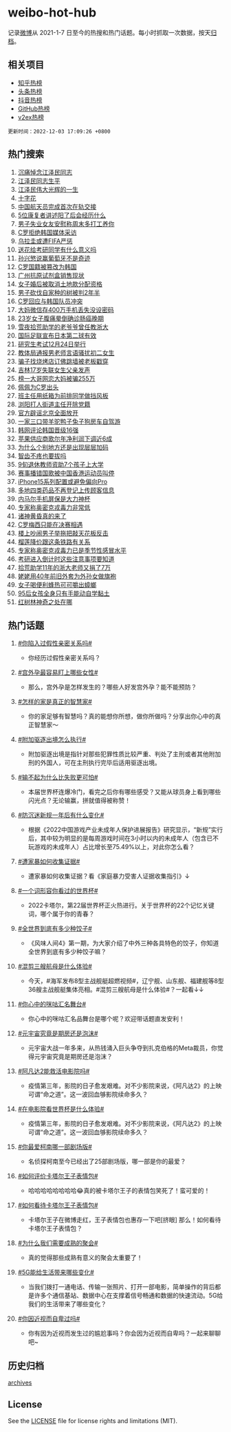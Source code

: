 # weibo-hot-hub

记录[微博](https://www.weibo.com)从 2021-1-7 日至今的热搜和热门话题。每小时抓取一次数据，按天[归档](archives)。

## 相关项目

- [知乎热榜](https://github.com/lonnyzhang423/zhihu-hot-hub)
- [头条热榜](https://github.com/lonnyzhang423/toutiao-hot-hub)
- [抖音热榜](https://github.com/lonnyzhang423/douyin-hot-hub)
- [GitHub热榜](https://github.com/lonnyzhang423/github-hot-hub)
- [v2ex热榜](https://github.com/lonnyzhang423/v2ex-hot-hub)


`更新时间：2022-12-03 17:09:26 +0800`

## 热门搜索

1. [沉痛悼念江泽民同志](https://m.weibo.cn/search?containerid=100103type%3D1%26t%3D10%26q%3D%23%E6%B2%89%E7%97%9B%E6%82%BC%E5%BF%B5%E6%B1%9F%E6%B3%BD%E6%B0%91%E5%90%8C%E5%BF%97%23&stream_entry_id=51&isnewpage=1&extparam=seat%3D1%26pos%3D0%26c_type%3D51%26filter_type%3Drealtimehot%26cate%3D10103%26dgr%3D0%26display_time%3D1670058564%26pre_seqid%3D1670058564765021213283&luicode=10000011&lfid=106003type%253D25%2526t%253D3%2526disable_hot%253D1%2526filter_type%253Drealtimehot)
1. [江泽民同志生平](https://m.weibo.cn/search?containerid=100103type%3D1%26t%3D10%26q%3D%23%E6%B1%9F%E6%B3%BD%E6%B0%91%E5%90%8C%E5%BF%97%E7%94%9F%E5%B9%B3%23&stream_entry_id=31&isnewpage=1&extparam=seat%3D1%26c_type%3D31%26dgr%3D0%26q%3D%2523%25E6%25B1%259F%25E6%25B3%25BD%25E6%25B0%2591%25E5%2590%258C%25E5%25BF%2597%25E7%2594%259F%25E5%25B9%25B3%2523%26pos%3D0%26flag%3D0%26filter_type%3Drealtimehot%26band_rank%3D1%26cate%3D5001%26realpos%3D1%26lcate%3D5001%26display_time%3D1670058564%26pre_seqid%3D1670058564765021213283&luicode=10000011&lfid=106003type%253D25%2526t%253D3%2526disable_hot%253D1%2526filter_type%253Drealtimehot)
1. [江泽民伟大光辉的一生](https://m.weibo.cn/search?containerid=100103type%3D1%26t%3D10%26q%3D%23%E6%B1%9F%E6%B3%BD%E6%B0%91%E4%BC%9F%E5%A4%A7%E5%85%89%E8%BE%89%E7%9A%84%E4%B8%80%E7%94%9F%23&stream_entry_id=31&isnewpage=1&extparam=seat%3D1%26c_type%3D31%26dgr%3D0%26q%3D%2523%25E6%25B1%259F%25E6%25B3%25BD%25E6%25B0%2591%25E4%25BC%259F%25E5%25A4%25A7%25E5%2585%2589%25E8%25BE%2589%25E7%259A%2584%25E4%25B8%2580%25E7%2594%259F%2523%26pos%3D1%26flag%3D0%26filter_type%3Drealtimehot%26band_rank%3D2%26cate%3D5001%26realpos%3D2%26lcate%3D5001%26display_time%3D1670058564%26pre_seqid%3D1670058564765021213283&luicode=10000011&lfid=106003type%253D25%2526t%253D3%2526disable_hot%253D1%2526filter_type%253Drealtimehot)
1. [十字花](https://m.weibo.cn/search?containerid=100103type%3D1%26t%3D10%26q%3D%E5%8D%81%E5%AD%97%E8%8A%B1&stream_entry_id=31&isnewpage=1&extparam=seat%3D1%26c_type%3D31%26dgr%3D0%26q%3D%25E5%258D%2581%25E5%25AD%2597%25E8%258A%25B1%26pos%3D2%26flag%3D1%26filter_type%3Drealtimehot%26band_rank%3D3%26cate%3D5001%26realpos%3D3%26lcate%3D5001%26display_time%3D1670058564%26pre_seqid%3D1670058564765021213283&luicode=10000011&lfid=106003type%253D25%2526t%253D3%2526disable_hot%253D1%2526filter_type%253Drealtimehot)
1. [中国航天员完成首次在轨交接](https://m.weibo.cn/search?containerid=100103type%3D1%26t%3D10%26q%3D%23%E4%B8%AD%E5%9B%BD%E8%88%AA%E5%A4%A9%E5%91%98%E5%AE%8C%E6%88%90%E9%A6%96%E6%AC%A1%E5%9C%A8%E8%BD%A8%E4%BA%A4%E6%8E%A5%23&stream_entry_id=31&isnewpage=1&extparam=seat%3D1%26c_type%3D31%26dgr%3D0%26q%3D%2523%25E4%25B8%25AD%25E5%259B%25BD%25E8%2588%25AA%25E5%25A4%25A9%25E5%2591%2598%25E5%25AE%258C%25E6%2588%2590%25E9%25A6%2596%25E6%25AC%25A1%25E5%259C%25A8%25E8%25BD%25A8%25E4%25BA%25A4%25E6%258E%25A5%2523%26pos%3D3%26flag%3D0%26filter_type%3Drealtimehot%26band_rank%3D4%26cate%3D5001%26realpos%3D4%26lcate%3D5001%26display_time%3D1670058564%26pre_seqid%3D1670058564765021213283&luicode=10000011&lfid=106003type%253D25%2526t%253D3%2526disable_hot%253D1%2526filter_type%253Drealtimehot)
1. [5位康复者讲述阳了后会经历什么](https://m.weibo.cn/search?containerid=100103type%3D1%26t%3D10%26q%3D%235%E4%BD%8D%E5%BA%B7%E5%A4%8D%E8%80%85%E8%AE%B2%E8%BF%B0%E9%98%B3%E4%BA%86%E5%90%8E%E4%BC%9A%E7%BB%8F%E5%8E%86%E4%BB%80%E4%B9%88%23&stream_entry_id=31&isnewpage=1&extparam=seat%3D1%26c_type%3D31%26dgr%3D0%26q%3D%25235%25E4%25BD%258D%25E5%25BA%25B7%25E5%25A4%258D%25E8%2580%2585%25E8%25AE%25B2%25E8%25BF%25B0%25E9%2598%25B3%25E4%25BA%2586%25E5%2590%258E%25E4%25BC%259A%25E7%25BB%258F%25E5%258E%2586%25E4%25BB%2580%25E4%25B9%2588%2523%26pos%3D4%26flag%3D0%26filter_type%3Drealtimehot%26band_rank%3D5%26cate%3D5001%26realpos%3D5%26lcate%3D5001%26display_time%3D1670058564%26pre_seqid%3D1670058564765021213283&luicode=10000011&lfid=106003type%253D25%2526t%253D3%2526disable_hot%253D1%2526filter_type%253Drealtimehot)
1. [男子失业女友安慰称周末多打工养你](https://m.weibo.cn/search?containerid=100103type%3D1%26t%3D10%26q%3D%23%E7%94%B7%E5%AD%90%E5%A4%B1%E4%B8%9A%E5%A5%B3%E5%8F%8B%E5%AE%89%E6%85%B0%E7%A7%B0%E5%91%A8%E6%9C%AB%E5%A4%9A%E6%89%93%E5%B7%A5%E5%85%BB%E4%BD%A0%23&stream_entry_id=31&isnewpage=1&extparam=seat%3D1%26c_type%3D31%26dgr%3D0%26q%3D%2523%25E7%2594%25B7%25E5%25AD%2590%25E5%25A4%25B1%25E4%25B8%259A%25E5%25A5%25B3%25E5%258F%258B%25E5%25AE%2589%25E6%2585%25B0%25E7%25A7%25B0%25E5%2591%25A8%25E6%259C%25AB%25E5%25A4%259A%25E6%2589%2593%25E5%25B7%25A5%25E5%2585%25BB%25E4%25BD%25A0%2523%26pos%3D5%26flag%3D0%26filter_type%3Drealtimehot%26band_rank%3D6%26cate%3D5001%26realpos%3D6%26lcate%3D5001%26display_time%3D1670058564%26pre_seqid%3D1670058564765021213283&luicode=10000011&lfid=106003type%253D25%2526t%253D3%2526disable_hot%253D1%2526filter_type%253Drealtimehot)
1. [C罗拒绝韩国媒体采访](https://m.weibo.cn/search?containerid=100103type%3D1%26t%3D10%26q%3D%23C%E7%BD%97%E6%8B%92%E7%BB%9D%E9%9F%A9%E5%9B%BD%E5%AA%92%E4%BD%93%E9%87%87%E8%AE%BF%23&stream_entry_id=31&isnewpage=1&extparam=seat%3D1%26c_type%3D31%26dgr%3D0%26q%3D%2523C%25E7%25BD%2597%25E6%258B%2592%25E7%25BB%259D%25E9%259F%25A9%25E5%259B%25BD%25E5%25AA%2592%25E4%25BD%2593%25E9%2587%2587%25E8%25AE%25BF%2523%26pos%3D6%26flag%3D2%26filter_type%3Drealtimehot%26band_rank%3D7%26cate%3D5001%26realpos%3D7%26lcate%3D5001%26display_time%3D1670058564%26pre_seqid%3D1670058564765021213283&luicode=10000011&lfid=106003type%253D25%2526t%253D3%2526disable_hot%253D1%2526filter_type%253Drealtimehot)
1. [乌拉圭或遭FIFA严惩](https://m.weibo.cn/search?containerid=100103type%3D1%26t%3D10%26q%3D%23%E4%B9%8C%E6%8B%89%E5%9C%AD%E6%88%96%E9%81%ADFIFA%E4%B8%A5%E6%83%A9%23&stream_entry_id=31&isnewpage=1&extparam=seat%3D1%26c_type%3D31%26dgr%3D0%26q%3D%2523%25E4%25B9%258C%25E6%258B%2589%25E5%259C%25AD%25E6%2588%2596%25E9%2581%25ADFIFA%25E4%25B8%25A5%25E6%2583%25A9%2523%26pos%3D7%26flag%3D0%26filter_type%3Drealtimehot%26band_rank%3D8%26cate%3D5001%26realpos%3D8%26lcate%3D5001%26display_time%3D1670058564%26pre_seqid%3D1670058564765021213283&luicode=10000011&lfid=106003type%253D25%2526t%253D3%2526disable_hot%253D1%2526filter_type%253Drealtimehot)
1. [送花给考研同学有什么意义吗](https://m.weibo.cn/search?containerid=100103type%3D1%26t%3D10%26q%3D%23%E9%80%81%E8%8A%B1%E7%BB%99%E8%80%83%E7%A0%94%E5%90%8C%E5%AD%A6%E6%9C%89%E4%BB%80%E4%B9%88%E6%84%8F%E4%B9%89%E5%90%97%23&stream_entry_id=31&isnewpage=1&extparam=seat%3D1%26c_type%3D31%26dgr%3D0%26q%3D%2523%25E9%2580%2581%25E8%258A%25B1%25E7%25BB%2599%25E8%2580%2583%25E7%25A0%2594%25E5%2590%258C%25E5%25AD%25A6%25E6%259C%2589%25E4%25BB%2580%25E4%25B9%2588%25E6%2584%258F%25E4%25B9%2589%25E5%2590%2597%2523%26pos%3D8%26flag%3D1%26filter_type%3Drealtimehot%26band_rank%3D9%26cate%3D5001%26realpos%3D9%26lcate%3D5001%26display_time%3D1670058564%26pre_seqid%3D1670058564765021213283&luicode=10000011&lfid=106003type%253D25%2526t%253D3%2526disable_hot%253D1%2526filter_type%253Drealtimehot)
1. [孙兴慜说赢葡萄牙不是奇迹](https://m.weibo.cn/search?containerid=100103type%3D1%26t%3D10%26q%3D%23%E5%AD%99%E5%85%B4%E6%85%9C%E8%AF%B4%E8%B5%A2%E8%91%A1%E8%90%84%E7%89%99%E4%B8%8D%E6%98%AF%E5%A5%87%E8%BF%B9%23&stream_entry_id=31&isnewpage=1&extparam=seat%3D1%26c_type%3D31%26dgr%3D0%26q%3D%2523%25E5%25AD%2599%25E5%2585%25B4%25E6%2585%259C%25E8%25AF%25B4%25E8%25B5%25A2%25E8%2591%25A1%25E8%2590%2584%25E7%2589%2599%25E4%25B8%258D%25E6%2598%25AF%25E5%25A5%2587%25E8%25BF%25B9%2523%26pos%3D9%26flag%3D0%26filter_type%3Drealtimehot%26band_rank%3D10%26cate%3D5001%26realpos%3D10%26lcate%3D5001%26display_time%3D1670058564%26pre_seqid%3D1670058564765021213283&luicode=10000011&lfid=106003type%253D25%2526t%253D3%2526disable_hot%253D1%2526filter_type%253Drealtimehot)
1. [C罗国籍被篡改为韩国](https://m.weibo.cn/search?containerid=100103type%3D1%26t%3D10%26q%3D%23C%E7%BD%97%E5%9B%BD%E7%B1%8D%E8%A2%AB%E7%AF%A1%E6%94%B9%E4%B8%BA%E9%9F%A9%E5%9B%BD%23&stream_entry_id=31&isnewpage=1&extparam=seat%3D1%26c_type%3D31%26dgr%3D0%26q%3D%2523C%25E7%25BD%2597%25E5%259B%25BD%25E7%25B1%258D%25E8%25A2%25AB%25E7%25AF%25A1%25E6%2594%25B9%25E4%25B8%25BA%25E9%259F%25A9%25E5%259B%25BD%2523%26pos%3D10%26flag%3D2%26filter_type%3Drealtimehot%26band_rank%3D11%26cate%3D5001%26realpos%3D11%26lcate%3D5001%26display_time%3D1670058564%26pre_seqid%3D1670058564765021213283&luicode=10000011&lfid=106003type%253D25%2526t%253D3%2526disable_hot%253D1%2526filter_type%253Drealtimehot)
1. [广州抗原试剂盒销售现状](https://m.weibo.cn/search?containerid=100103type%3D1%26t%3D10%26q%3D%23%E5%B9%BF%E5%B7%9E%E6%8A%97%E5%8E%9F%E8%AF%95%E5%89%82%E7%9B%92%E9%94%80%E5%94%AE%E7%8E%B0%E7%8A%B6%23&stream_entry_id=31&isnewpage=1&extparam=seat%3D1%26c_type%3D31%26dgr%3D0%26q%3D%2523%25E5%25B9%25BF%25E5%25B7%259E%25E6%258A%2597%25E5%258E%259F%25E8%25AF%2595%25E5%2589%2582%25E7%259B%2592%25E9%2594%2580%25E5%2594%25AE%25E7%258E%25B0%25E7%258A%25B6%2523%26pos%3D11%26flag%3D0%26filter_type%3Drealtimehot%26band_rank%3D12%26cate%3D5001%26realpos%3D12%26lcate%3D5001%26display_time%3D1670058564%26pre_seqid%3D1670058564765021213283&luicode=10000011&lfid=106003type%253D25%2526t%253D3%2526disable_hot%253D1%2526filter_type%253Drealtimehot)
1. [女子婚后被取消土地款分配资格](https://m.weibo.cn/search?containerid=100103type%3D1%26t%3D10%26q%3D%23%E5%A5%B3%E5%AD%90%E5%A9%9A%E5%90%8E%E8%A2%AB%E5%8F%96%E6%B6%88%E5%9C%9F%E5%9C%B0%E6%AC%BE%E5%88%86%E9%85%8D%E8%B5%84%E6%A0%BC%23&stream_entry_id=31&isnewpage=1&extparam=seat%3D1%26c_type%3D31%26dgr%3D0%26q%3D%2523%25E5%25A5%25B3%25E5%25AD%2590%25E5%25A9%259A%25E5%2590%258E%25E8%25A2%25AB%25E5%258F%2596%25E6%25B6%2588%25E5%259C%259F%25E5%259C%25B0%25E6%25AC%25BE%25E5%2588%2586%25E9%2585%258D%25E8%25B5%2584%25E6%25A0%25BC%2523%26pos%3D12%26flag%3D0%26filter_type%3Drealtimehot%26band_rank%3D13%26cate%3D5001%26realpos%3D13%26lcate%3D5001%26display_time%3D1670058564%26pre_seqid%3D1670058564765021213283&luicode=10000011&lfid=106003type%253D25%2526t%253D3%2526disable_hot%253D1%2526filter_type%253Drealtimehot)
1. [男子砍伐自家种的树被判2年半](https://m.weibo.cn/search?containerid=100103type%3D1%26t%3D10%26q%3D%23%E7%94%B7%E5%AD%90%E7%A0%8D%E4%BC%90%E8%87%AA%E5%AE%B6%E7%A7%8D%E7%9A%84%E6%A0%91%E8%A2%AB%E5%88%A42%E5%B9%B4%E5%8D%8A%23&stream_entry_id=31&isnewpage=1&extparam=seat%3D1%26c_type%3D31%26dgr%3D0%26q%3D%2523%25E7%2594%25B7%25E5%25AD%2590%25E7%25A0%258D%25E4%25BC%2590%25E8%2587%25AA%25E5%25AE%25B6%25E7%25A7%258D%25E7%259A%2584%25E6%25A0%2591%25E8%25A2%25AB%25E5%2588%25A42%25E5%25B9%25B4%25E5%258D%258A%2523%26pos%3D13%26flag%3D1%26filter_type%3Drealtimehot%26band_rank%3D14%26cate%3D5001%26realpos%3D14%26lcate%3D5001%26display_time%3D1670058564%26pre_seqid%3D1670058564765021213283&luicode=10000011&lfid=106003type%253D25%2526t%253D3%2526disable_hot%253D1%2526filter_type%253Drealtimehot)
1. [C罗回应与韩国队员冲突](https://m.weibo.cn/search?containerid=100103type%3D1%26t%3D10%26q%3D%23C%E7%BD%97%E5%9B%9E%E5%BA%94%E4%B8%8E%E9%9F%A9%E5%9B%BD%E9%98%9F%E5%91%98%E5%86%B2%E7%AA%81%23&stream_entry_id=31&isnewpage=1&extparam=seat%3D1%26c_type%3D31%26dgr%3D0%26q%3D%2523C%25E7%25BD%2597%25E5%259B%259E%25E5%25BA%2594%25E4%25B8%258E%25E9%259F%25A9%25E5%259B%25BD%25E9%2598%259F%25E5%2591%2598%25E5%2586%25B2%25E7%25AA%2581%2523%26pos%3D14%26flag%3D0%26filter_type%3Drealtimehot%26band_rank%3D15%26cate%3D5001%26realpos%3D15%26lcate%3D5001%26display_time%3D1670058564%26pre_seqid%3D1670058564765021213283&luicode=10000011&lfid=106003type%253D25%2526t%253D3%2526disable_hot%253D1%2526filter_type%253Drealtimehot)
1. [大妈微信存400万手机丢失没设密码](https://m.weibo.cn/search?containerid=100103type%3D1%26t%3D10%26q%3D%23%E5%A4%A7%E5%A6%88%E5%BE%AE%E4%BF%A1%E5%AD%98400%E4%B8%87%E6%89%8B%E6%9C%BA%E4%B8%A2%E5%A4%B1%E6%B2%A1%E8%AE%BE%E5%AF%86%E7%A0%81%23&stream_entry_id=31&isnewpage=1&extparam=seat%3D1%26c_type%3D31%26dgr%3D0%26q%3D%2523%25E5%25A4%25A7%25E5%25A6%2588%25E5%25BE%25AE%25E4%25BF%25A1%25E5%25AD%2598400%25E4%25B8%2587%25E6%2589%258B%25E6%259C%25BA%25E4%25B8%25A2%25E5%25A4%25B1%25E6%25B2%25A1%25E8%25AE%25BE%25E5%25AF%2586%25E7%25A0%2581%2523%26pos%3D15%26flag%3D2%26filter_type%3Drealtimehot%26band_rank%3D16%26cate%3D5001%26realpos%3D16%26lcate%3D5001%26display_time%3D1670058564%26pre_seqid%3D1670058564765021213283&luicode=10000011&lfid=106003type%253D25%2526t%253D3%2526disable_hot%253D1%2526filter_type%253Drealtimehot)
1. [23岁女子腹痛晕倒确诊肠癌晚期](https://m.weibo.cn/search?containerid=100103type%3D1%26t%3D10%26q%3D%2323%E5%B2%81%E5%A5%B3%E5%AD%90%E8%85%B9%E7%97%9B%E6%99%95%E5%80%92%E7%A1%AE%E8%AF%8A%E8%82%A0%E7%99%8C%E6%99%9A%E6%9C%9F%23&stream_entry_id=31&isnewpage=1&extparam=seat%3D1%26c_type%3D31%26dgr%3D0%26q%3D%252323%25E5%25B2%2581%25E5%25A5%25B3%25E5%25AD%2590%25E8%2585%25B9%25E7%2597%259B%25E6%2599%2595%25E5%2580%2592%25E7%25A1%25AE%25E8%25AF%258A%25E8%2582%25A0%25E7%2599%258C%25E6%2599%259A%25E6%259C%259F%2523%26pos%3D16%26flag%3D2%26filter_type%3Drealtimehot%26band_rank%3D17%26cate%3D5001%26realpos%3D17%26lcate%3D5001%26display_time%3D1670058564%26pre_seqid%3D1670058564765021213283&luicode=10000011&lfid=106003type%253D25%2526t%253D3%2526disable_hot%253D1%2526filter_type%253Drealtimehot)
1. [雪夜拾荒助学的老爷爷曾任教浙大](https://m.weibo.cn/search?containerid=100103type%3D1%26t%3D10%26q%3D%23%E9%9B%AA%E5%A4%9C%E6%8B%BE%E8%8D%92%E5%8A%A9%E5%AD%A6%E7%9A%84%E8%80%81%E7%88%B7%E7%88%B7%E6%9B%BE%E4%BB%BB%E6%95%99%E6%B5%99%E5%A4%A7%23&stream_entry_id=31&isnewpage=1&extparam=seat%3D1%26c_type%3D31%26dgr%3D0%26q%3D%2523%25E9%259B%25AA%25E5%25A4%259C%25E6%258B%25BE%25E8%258D%2592%25E5%258A%25A9%25E5%25AD%25A6%25E7%259A%2584%25E8%2580%2581%25E7%2588%25B7%25E7%2588%25B7%25E6%259B%25BE%25E4%25BB%25BB%25E6%2595%2599%25E6%25B5%2599%25E5%25A4%25A7%2523%26pos%3D17%26flag%3D1%26filter_type%3Drealtimehot%26band_rank%3D18%26cate%3D5001%26realpos%3D18%26lcate%3D5001%26display_time%3D1670058564%26pre_seqid%3D1670058564765021213283&luicode=10000011&lfid=106003type%253D25%2526t%253D3%2526disable_hot%253D1%2526filter_type%253Drealtimehot)
1. [国际足联宣布日本第二球有效](https://m.weibo.cn/search?containerid=100103type%3D1%26t%3D10%26q%3D%23%E5%9B%BD%E9%99%85%E8%B6%B3%E8%81%94%E5%AE%A3%E5%B8%83%E6%97%A5%E6%9C%AC%E7%AC%AC%E4%BA%8C%E7%90%83%E6%9C%89%E6%95%88%23&stream_entry_id=31&isnewpage=1&extparam=seat%3D1%26c_type%3D31%26dgr%3D0%26q%3D%2523%25E5%259B%25BD%25E9%2599%2585%25E8%25B6%25B3%25E8%2581%2594%25E5%25AE%25A3%25E5%25B8%2583%25E6%2597%25A5%25E6%259C%25AC%25E7%25AC%25AC%25E4%25BA%258C%25E7%2590%2583%25E6%259C%2589%25E6%2595%2588%2523%26pos%3D18%26flag%3D0%26filter_type%3Drealtimehot%26band_rank%3D19%26cate%3D5001%26realpos%3D19%26lcate%3D5001%26display_time%3D1670058564%26pre_seqid%3D1670058564765021213283&luicode=10000011&lfid=106003type%253D25%2526t%253D3%2526disable_hot%253D1%2526filter_type%253Drealtimehot)
1. [研究生考试12月24日举行](https://m.weibo.cn/search?containerid=100103type%3D1%26t%3D10%26q%3D%23%E7%A0%94%E7%A9%B6%E7%94%9F%E8%80%83%E8%AF%9512%E6%9C%8824%E6%97%A5%E4%B8%BE%E8%A1%8C%23&stream_entry_id=31&isnewpage=1&extparam=seat%3D1%26c_type%3D31%26dgr%3D0%26q%3D%2523%25E7%25A0%2594%25E7%25A9%25B6%25E7%2594%259F%25E8%2580%2583%25E8%25AF%259512%25E6%259C%258824%25E6%2597%25A5%25E4%25B8%25BE%25E8%25A1%258C%2523%26pos%3D19%26flag%3D1%26filter_type%3Drealtimehot%26band_rank%3D20%26cate%3D5001%26realpos%3D20%26lcate%3D5001%26display_time%3D1670058564%26pre_seqid%3D1670058564765021213283&luicode=10000011&lfid=106003type%253D25%2526t%253D3%2526disable_hot%253D1%2526filter_type%253Drealtimehot)
1. [教体局通报男老师言语骚扰初二女生](https://m.weibo.cn/search?containerid=100103type%3D1%26t%3D10%26q%3D%23%E6%95%99%E4%BD%93%E5%B1%80%E9%80%9A%E6%8A%A5%E7%94%B7%E8%80%81%E5%B8%88%E8%A8%80%E8%AF%AD%E9%AA%9A%E6%89%B0%E5%88%9D%E4%BA%8C%E5%A5%B3%E7%94%9F%23&stream_entry_id=31&isnewpage=1&extparam=seat%3D1%26c_type%3D31%26dgr%3D0%26q%3D%2523%25E6%2595%2599%25E4%25BD%2593%25E5%25B1%2580%25E9%2580%259A%25E6%258A%25A5%25E7%2594%25B7%25E8%2580%2581%25E5%25B8%2588%25E8%25A8%2580%25E8%25AF%25AD%25E9%25AA%259A%25E6%2589%25B0%25E5%2588%259D%25E4%25BA%258C%25E5%25A5%25B3%25E7%2594%259F%2523%26pos%3D20%26flag%3D0%26filter_type%3Drealtimehot%26band_rank%3D21%26cate%3D5001%26realpos%3D21%26lcate%3D5001%26display_time%3D1670058564%26pre_seqid%3D1670058564765021213283&luicode=10000011&lfid=106003type%253D25%2526t%253D3%2526disable_hot%253D1%2526filter_type%253Drealtimehot)
1. [骗子找烧烤店订佛跳墙被老板戳穿](https://m.weibo.cn/search?containerid=100103type%3D1%26t%3D10%26q%3D%23%E9%AA%97%E5%AD%90%E6%89%BE%E7%83%A7%E7%83%A4%E5%BA%97%E8%AE%A2%E4%BD%9B%E8%B7%B3%E5%A2%99%E8%A2%AB%E8%80%81%E6%9D%BF%E6%88%B3%E7%A9%BF%23&stream_entry_id=31&isnewpage=1&extparam=seat%3D1%26c_type%3D31%26dgr%3D0%26q%3D%2523%25E9%25AA%2597%25E5%25AD%2590%25E6%2589%25BE%25E7%2583%25A7%25E7%2583%25A4%25E5%25BA%2597%25E8%25AE%25A2%25E4%25BD%259B%25E8%25B7%25B3%25E5%25A2%2599%25E8%25A2%25AB%25E8%2580%2581%25E6%259D%25BF%25E6%2588%25B3%25E7%25A9%25BF%2523%26pos%3D21%26flag%3D0%26filter_type%3Drealtimehot%26band_rank%3D22%26cate%3D5001%26realpos%3D22%26lcate%3D5001%26display_time%3D1670058564%26pre_seqid%3D1670058564765021213283&luicode=10000011&lfid=106003type%253D25%2526t%253D3%2526disable_hot%253D1%2526filter_type%253Drealtimehot)
1. [吉林17岁失联女生父亲发声](https://m.weibo.cn/search?containerid=100103type%3D1%26t%3D10%26q%3D%23%E5%90%89%E6%9E%9717%E5%B2%81%E5%A4%B1%E8%81%94%E5%A5%B3%E7%94%9F%E7%88%B6%E4%BA%B2%E5%8F%91%E5%A3%B0%23&stream_entry_id=31&isnewpage=1&extparam=seat%3D1%26c_type%3D31%26dgr%3D0%26q%3D%2523%25E5%2590%2589%25E6%259E%259717%25E5%25B2%2581%25E5%25A4%25B1%25E8%2581%2594%25E5%25A5%25B3%25E7%2594%259F%25E7%2588%25B6%25E4%25BA%25B2%25E5%258F%2591%25E5%25A3%25B0%2523%26pos%3D22%26flag%3D0%26filter_type%3Drealtimehot%26band_rank%3D23%26cate%3D5001%26realpos%3D23%26lcate%3D5001%26display_time%3D1670058564%26pre_seqid%3D1670058564765021213283&luicode=10000011&lfid=106003type%253D25%2526t%253D3%2526disable_hot%253D1%2526filter_type%253Drealtimehot)
1. [榜一大哥网恋大妈被骗255万](https://m.weibo.cn/search?containerid=100103type%3D1%26t%3D10%26q%3D%23%E6%A6%9C%E4%B8%80%E5%A4%A7%E5%93%A5%E7%BD%91%E6%81%8B%E5%A4%A7%E5%A6%88%E8%A2%AB%E9%AA%97255%E4%B8%87%23&stream_entry_id=31&isnewpage=1&extparam=seat%3D1%26c_type%3D31%26dgr%3D0%26q%3D%2523%25E6%25A6%259C%25E4%25B8%2580%25E5%25A4%25A7%25E5%2593%25A5%25E7%25BD%2591%25E6%2581%258B%25E5%25A4%25A7%25E5%25A6%2588%25E8%25A2%25AB%25E9%25AA%2597255%25E4%25B8%2587%2523%26pos%3D23%26flag%3D0%26filter_type%3Drealtimehot%26band_rank%3D24%26cate%3D5001%26realpos%3D24%26lcate%3D5001%26display_time%3D1670058564%26pre_seqid%3D1670058564765021213283&luicode=10000011&lfid=106003type%253D25%2526t%253D3%2526disable_hot%253D1%2526filter_type%253Drealtimehot)
1. [佩佩为C罗出头](https://m.weibo.cn/search?containerid=100103type%3D1%26t%3D10%26q%3D%23%E4%BD%A9%E4%BD%A9%E4%B8%BAC%E7%BD%97%E5%87%BA%E5%A4%B4%23&stream_entry_id=31&isnewpage=1&extparam=seat%3D1%26c_type%3D31%26dgr%3D0%26q%3D%2523%25E4%25BD%25A9%25E4%25BD%25A9%25E4%25B8%25BAC%25E7%25BD%2597%25E5%2587%25BA%25E5%25A4%25B4%2523%26pos%3D24%26flag%3D0%26filter_type%3Drealtimehot%26band_rank%3D25%26cate%3D5001%26realpos%3D25%26lcate%3D5001%26display_time%3D1670058564%26pre_seqid%3D1670058564765021213283&luicode=10000011&lfid=106003type%253D25%2526t%253D3%2526disable_hot%253D1%2526filter_type%253Drealtimehot)
1. [班主任用纸箱为前排同学做挡风板](https://m.weibo.cn/search?containerid=100103type%3D1%26t%3D10%26q%3D%23%E7%8F%AD%E4%B8%BB%E4%BB%BB%E7%94%A8%E7%BA%B8%E7%AE%B1%E4%B8%BA%E5%89%8D%E6%8E%92%E5%90%8C%E5%AD%A6%E5%81%9A%E6%8C%A1%E9%A3%8E%E6%9D%BF%23&stream_entry_id=31&isnewpage=1&extparam=seat%3D1%26c_type%3D31%26dgr%3D0%26q%3D%2523%25E7%258F%25AD%25E4%25B8%25BB%25E4%25BB%25BB%25E7%2594%25A8%25E7%25BA%25B8%25E7%25AE%25B1%25E4%25B8%25BA%25E5%2589%258D%25E6%258E%2592%25E5%2590%258C%25E5%25AD%25A6%25E5%2581%259A%25E6%258C%25A1%25E9%25A3%258E%25E6%259D%25BF%2523%26pos%3D25%26flag%3D1%26filter_type%3Drealtimehot%26band_rank%3D26%26cate%3D5001%26realpos%3D26%26lcate%3D5001%26display_time%3D1670058564%26pre_seqid%3D1670058564765021213283&luicode=10000011&lfid=106003type%253D25%2526t%253D3%2526disable_hot%253D1%2526filter_type%253Drealtimehot)
1. [浏阳打人街道主任开除党籍](https://m.weibo.cn/search?containerid=100103type%3D1%26t%3D10%26q%3D%23%E6%B5%8F%E9%98%B3%E6%89%93%E4%BA%BA%E8%A1%97%E9%81%93%E4%B8%BB%E4%BB%BB%E5%BC%80%E9%99%A4%E5%85%9A%E7%B1%8D%23&stream_entry_id=31&isnewpage=1&extparam=seat%3D1%26c_type%3D31%26dgr%3D0%26q%3D%2523%25E6%25B5%258F%25E9%2598%25B3%25E6%2589%2593%25E4%25BA%25BA%25E8%25A1%2597%25E9%2581%2593%25E4%25B8%25BB%25E4%25BB%25BB%25E5%25BC%2580%25E9%2599%25A4%25E5%2585%259A%25E7%25B1%258D%2523%26pos%3D26%26flag%3D0%26filter_type%3Drealtimehot%26band_rank%3D27%26cate%3D5001%26realpos%3D27%26lcate%3D5001%26display_time%3D1670058564%26pre_seqid%3D1670058564765021213283&luicode=10000011&lfid=106003type%253D25%2526t%253D3%2526disable_hot%253D1%2526filter_type%253Drealtimehot)
1. [官方辟谣北京全面放开](https://m.weibo.cn/search?containerid=100103type%3D1%26t%3D10%26q%3D%23%E5%AE%98%E6%96%B9%E8%BE%9F%E8%B0%A3%E5%8C%97%E4%BA%AC%E5%85%A8%E9%9D%A2%E6%94%BE%E5%BC%80%23&stream_entry_id=31&isnewpage=1&extparam=seat%3D1%26c_type%3D31%26dgr%3D0%26q%3D%2523%25E5%25AE%2598%25E6%2596%25B9%25E8%25BE%259F%25E8%25B0%25A3%25E5%258C%2597%25E4%25BA%25AC%25E5%2585%25A8%25E9%259D%25A2%25E6%2594%25BE%25E5%25BC%2580%2523%26pos%3D27%26flag%3D0%26filter_type%3Drealtimehot%26band_rank%3D28%26cate%3D5001%26realpos%3D28%26lcate%3D5001%26display_time%3D1670058564%26pre_seqid%3D1670058564765021213283&luicode=10000011&lfid=106003type%253D25%2526t%253D3%2526disable_hot%253D1%2526filter_type%253Drealtimehot)
1. [一家三口带羊驼鸭子兔子狗房车自驾游](https://m.weibo.cn/search?containerid=100103type%3D1%26t%3D10%26q%3D%23%E4%B8%80%E5%AE%B6%E4%B8%89%E5%8F%A3%E5%B8%A6%E7%BE%8A%E9%A9%BC%E9%B8%AD%E5%AD%90%E5%85%94%E5%AD%90%E7%8B%97%E6%88%BF%E8%BD%A6%E8%87%AA%E9%A9%BE%E6%B8%B8%23&stream_entry_id=31&isnewpage=1&extparam=seat%3D1%26c_type%3D31%26dgr%3D0%26q%3D%2523%25E4%25B8%2580%25E5%25AE%25B6%25E4%25B8%2589%25E5%258F%25A3%25E5%25B8%25A6%25E7%25BE%258A%25E9%25A9%25BC%25E9%25B8%25AD%25E5%25AD%2590%25E5%2585%2594%25E5%25AD%2590%25E7%258B%2597%25E6%2588%25BF%25E8%25BD%25A6%25E8%2587%25AA%25E9%25A9%25BE%25E6%25B8%25B8%2523%26pos%3D28%26flag%3D1%26filter_type%3Drealtimehot%26band_rank%3D29%26cate%3D5001%26realpos%3D29%26lcate%3D5001%26display_time%3D1670058564%26pre_seqid%3D1670058564765021213283&luicode=10000011&lfid=106003type%253D25%2526t%253D3%2526disable_hot%253D1%2526filter_type%253Drealtimehot)
1. [韩网评论韩国晋级16强](https://m.weibo.cn/search?containerid=100103type%3D1%26t%3D10%26q%3D%23%E9%9F%A9%E7%BD%91%E8%AF%84%E8%AE%BA%E9%9F%A9%E5%9B%BD%E6%99%8B%E7%BA%A716%E5%BC%BA%23&stream_entry_id=31&isnewpage=1&extparam=seat%3D1%26c_type%3D31%26dgr%3D0%26q%3D%2523%25E9%259F%25A9%25E7%25BD%2591%25E8%25AF%2584%25E8%25AE%25BA%25E9%259F%25A9%25E5%259B%25BD%25E6%2599%258B%25E7%25BA%25A716%25E5%25BC%25BA%2523%26pos%3D29%26flag%3D0%26filter_type%3Drealtimehot%26band_rank%3D30%26cate%3D5001%26realpos%3D30%26lcate%3D5001%26display_time%3D1670058564%26pre_seqid%3D1670058564765021213283&luicode=10000011&lfid=106003type%253D25%2526t%253D3%2526disable_hot%253D1%2526filter_type%253Drealtimehot)
1. [苹果供应商歌尔年净利润下调近6成](https://m.weibo.cn/search?containerid=100103type%3D1%26t%3D10%26q%3D%23%E8%8B%B9%E6%9E%9C%E4%BE%9B%E5%BA%94%E5%95%86%E6%AD%8C%E5%B0%94%E5%B9%B4%E5%87%80%E5%88%A9%E6%B6%A6%E4%B8%8B%E8%B0%83%E8%BF%916%E6%88%90%23&stream_entry_id=31&isnewpage=1&extparam=seat%3D1%26c_type%3D31%26dgr%3D0%26q%3D%2523%25E8%258B%25B9%25E6%259E%259C%25E4%25BE%259B%25E5%25BA%2594%25E5%2595%2586%25E6%25AD%258C%25E5%25B0%2594%25E5%25B9%25B4%25E5%2587%2580%25E5%2588%25A9%25E6%25B6%25A6%25E4%25B8%258B%25E8%25B0%2583%25E8%25BF%25916%25E6%2588%2590%2523%26pos%3D30%26flag%3D1%26filter_type%3Drealtimehot%26band_rank%3D31%26cate%3D5001%26realpos%3D31%26lcate%3D5001%26display_time%3D1670058564%26pre_seqid%3D1670058564765021213283&luicode=10000011&lfid=106003type%253D25%2526t%253D3%2526disable_hot%253D1%2526filter_type%253Drealtimehot)
1. [为什么个别地方还是出现层层加码](https://m.weibo.cn/search?containerid=100103type%3D1%26t%3D10%26q%3D%23%E4%B8%BA%E4%BB%80%E4%B9%88%E4%B8%AA%E5%88%AB%E5%9C%B0%E6%96%B9%E8%BF%98%E6%98%AF%E5%87%BA%E7%8E%B0%E5%B1%82%E5%B1%82%E5%8A%A0%E7%A0%81%23&stream_entry_id=31&isnewpage=1&extparam=seat%3D1%26c_type%3D31%26dgr%3D0%26q%3D%2523%25E4%25B8%25BA%25E4%25BB%2580%25E4%25B9%2588%25E4%25B8%25AA%25E5%2588%25AB%25E5%259C%25B0%25E6%2596%25B9%25E8%25BF%2598%25E6%2598%25AF%25E5%2587%25BA%25E7%258E%25B0%25E5%25B1%2582%25E5%25B1%2582%25E5%258A%25A0%25E7%25A0%2581%2523%26pos%3D31%26flag%3D0%26filter_type%3Drealtimehot%26band_rank%3D32%26cate%3D5001%26realpos%3D32%26lcate%3D5001%26display_time%3D1670058564%26pre_seqid%3D1670058564765021213283&luicode=10000011&lfid=106003type%253D25%2526t%253D3%2526disable_hot%253D1%2526filter_type%253Drealtimehot)
1. [智齿不疼也要拔吗](https://m.weibo.cn/search?containerid=100103type%3D1%26t%3D10%26q%3D%23%E6%99%BA%E9%BD%BF%E4%B8%8D%E7%96%BC%E4%B9%9F%E8%A6%81%E6%8B%94%E5%90%97%23&stream_entry_id=31&isnewpage=1&extparam=seat%3D1%26c_type%3D31%26dgr%3D0%26q%3D%2523%25E6%2599%25BA%25E9%25BD%25BF%25E4%25B8%258D%25E7%2596%25BC%25E4%25B9%259F%25E8%25A6%2581%25E6%258B%2594%25E5%2590%2597%2523%26pos%3D32%26flag%3D0%26filter_type%3Drealtimehot%26band_rank%3D33%26cate%3D5001%26realpos%3D33%26lcate%3D5001%26display_time%3D1670058564%26pre_seqid%3D1670058564765021213283&luicode=10000011&lfid=106003type%253D25%2526t%253D3%2526disable_hot%253D1%2526filter_type%253Drealtimehot)
1. [9旬退休教师资助7个孩子上大学](https://m.weibo.cn/search?containerid=100103type%3D1%26t%3D10%26q%3D%239%E6%97%AC%E9%80%80%E4%BC%91%E6%95%99%E5%B8%88%E8%B5%84%E5%8A%A97%E4%B8%AA%E5%AD%A9%E5%AD%90%E4%B8%8A%E5%A4%A7%E5%AD%A6%23&stream_entry_id=31&isnewpage=1&extparam=seat%3D1%26c_type%3D31%26dgr%3D0%26q%3D%25239%25E6%2597%25AC%25E9%2580%2580%25E4%25BC%2591%25E6%2595%2599%25E5%25B8%2588%25E8%25B5%2584%25E5%258A%25A97%25E4%25B8%25AA%25E5%25AD%25A9%25E5%25AD%2590%25E4%25B8%258A%25E5%25A4%25A7%25E5%25AD%25A6%2523%26pos%3D33%26flag%3D1%26filter_type%3Drealtimehot%26band_rank%3D34%26cate%3D5001%26realpos%3D34%26lcate%3D5001%26display_time%3D1670058564%26pre_seqid%3D1670058564765021213283&luicode=10000011&lfid=106003type%253D25%2526t%253D3%2526disable_hot%253D1%2526filter_type%253Drealtimehot)
1. [赛事播错国歌被中国香港运动员叫停](https://m.weibo.cn/search?containerid=100103type%3D1%26t%3D10%26q%3D%23%E8%B5%9B%E4%BA%8B%E6%92%AD%E9%94%99%E5%9B%BD%E6%AD%8C%E8%A2%AB%E4%B8%AD%E5%9B%BD%E9%A6%99%E6%B8%AF%E8%BF%90%E5%8A%A8%E5%91%98%E5%8F%AB%E5%81%9C%23&stream_entry_id=31&isnewpage=1&extparam=seat%3D1%26c_type%3D31%26dgr%3D0%26q%3D%2523%25E8%25B5%259B%25E4%25BA%258B%25E6%2592%25AD%25E9%2594%2599%25E5%259B%25BD%25E6%25AD%258C%25E8%25A2%25AB%25E4%25B8%25AD%25E5%259B%25BD%25E9%25A6%2599%25E6%25B8%25AF%25E8%25BF%2590%25E5%258A%25A8%25E5%2591%2598%25E5%258F%25AB%25E5%2581%259C%2523%26pos%3D34%26flag%3D0%26filter_type%3Drealtimehot%26band_rank%3D35%26cate%3D5001%26realpos%3D35%26lcate%3D5001%26display_time%3D1670058564%26pre_seqid%3D1670058564765021213283&luicode=10000011&lfid=106003type%253D25%2526t%253D3%2526disable_hot%253D1%2526filter_type%253Drealtimehot)
1. [iPhone15系列配置或避免偏向Pro](https://m.weibo.cn/search?containerid=100103type%3D1%26t%3D10%26q%3D%23iPhone15%E7%B3%BB%E5%88%97%E9%85%8D%E7%BD%AE%E6%88%96%E9%81%BF%E5%85%8D%E5%81%8F%E5%90%91Pro%23&stream_entry_id=31&isnewpage=1&extparam=seat%3D1%26c_type%3D31%26dgr%3D0%26q%3D%2523iPhone15%25E7%25B3%25BB%25E5%2588%2597%25E9%2585%258D%25E7%25BD%25AE%25E6%2588%2596%25E9%2581%25BF%25E5%2585%258D%25E5%2581%258F%25E5%2590%2591Pro%2523%26pos%3D35%26flag%3D0%26filter_type%3Drealtimehot%26band_rank%3D36%26cate%3D5001%26realpos%3D36%26lcate%3D5001%26display_time%3D1670058564%26pre_seqid%3D1670058564765021213283&luicode=10000011&lfid=106003type%253D25%2526t%253D3%2526disable_hot%253D1%2526filter_type%253Drealtimehot)
1. [多地四类药品不再登记上传顾客信息](https://m.weibo.cn/search?containerid=100103type%3D1%26t%3D10%26q%3D%23%E5%A4%9A%E5%9C%B0%E5%9B%9B%E7%B1%BB%E8%8D%AF%E5%93%81%E4%B8%8D%E5%86%8D%E7%99%BB%E8%AE%B0%E4%B8%8A%E4%BC%A0%E9%A1%BE%E5%AE%A2%E4%BF%A1%E6%81%AF%23&stream_entry_id=31&isnewpage=1&extparam=seat%3D1%26c_type%3D31%26dgr%3D0%26q%3D%2523%25E5%25A4%259A%25E5%259C%25B0%25E5%259B%259B%25E7%25B1%25BB%25E8%258D%25AF%25E5%2593%2581%25E4%25B8%258D%25E5%2586%258D%25E7%2599%25BB%25E8%25AE%25B0%25E4%25B8%258A%25E4%25BC%25A0%25E9%25A1%25BE%25E5%25AE%25A2%25E4%25BF%25A1%25E6%2581%25AF%2523%26pos%3D36%26flag%3D1%26filter_type%3Drealtimehot%26band_rank%3D37%26cate%3D5001%26realpos%3D37%26lcate%3D5001%26display_time%3D1670058564%26pre_seqid%3D1670058564765021213283&luicode=10000011&lfid=106003type%253D25%2526t%253D3%2526disable_hot%253D1%2526filter_type%253Drealtimehot)
1. [内马尔手机屏保是大力神杯](https://m.weibo.cn/search?containerid=100103type%3D1%26t%3D10%26q%3D%23%E5%86%85%E9%A9%AC%E5%B0%94%E6%89%8B%E6%9C%BA%E5%B1%8F%E4%BF%9D%E6%98%AF%E5%A4%A7%E5%8A%9B%E7%A5%9E%E6%9D%AF%23&stream_entry_id=31&isnewpage=1&extparam=seat%3D1%26c_type%3D31%26dgr%3D0%26q%3D%2523%25E5%2586%2585%25E9%25A9%25AC%25E5%25B0%2594%25E6%2589%258B%25E6%259C%25BA%25E5%25B1%258F%25E4%25BF%259D%25E6%2598%25AF%25E5%25A4%25A7%25E5%258A%259B%25E7%25A5%259E%25E6%259D%25AF%2523%26pos%3D37%26flag%3D0%26filter_type%3Drealtimehot%26band_rank%3D38%26cate%3D5001%26realpos%3D38%26lcate%3D5001%26display_time%3D1670058564%26pre_seqid%3D1670058564765021213283&luicode=10000011&lfid=106003type%253D25%2526t%253D3%2526disable_hot%253D1%2526filter_type%253Drealtimehot)
1. [专家称奥密克戎毒力非常低](https://m.weibo.cn/search?containerid=100103type%3D1%26t%3D10%26q%3D%23%E4%B8%93%E5%AE%B6%E7%A7%B0%E5%A5%A5%E5%AF%86%E5%85%8B%E6%88%8E%E6%AF%92%E5%8A%9B%E9%9D%9E%E5%B8%B8%E4%BD%8E%23&stream_entry_id=31&isnewpage=1&extparam=seat%3D1%26c_type%3D31%26dgr%3D0%26q%3D%2523%25E4%25B8%2593%25E5%25AE%25B6%25E7%25A7%25B0%25E5%25A5%25A5%25E5%25AF%2586%25E5%2585%258B%25E6%2588%258E%25E6%25AF%2592%25E5%258A%259B%25E9%259D%259E%25E5%25B8%25B8%25E4%25BD%258E%2523%26pos%3D38%26flag%3D0%26filter_type%3Drealtimehot%26band_rank%3D39%26cate%3D5001%26realpos%3D39%26lcate%3D5001%26display_time%3D1670058564%26pre_seqid%3D1670058564765021213283&luicode=10000011&lfid=106003type%253D25%2526t%253D3%2526disable_hot%253D1%2526filter_type%253Drealtimehot)
1. [诸神黄昏真的来了](https://m.weibo.cn/search?containerid=100103type%3D1%26t%3D10%26q%3D%23%E8%AF%B8%E7%A5%9E%E9%BB%84%E6%98%8F%E7%9C%9F%E7%9A%84%E6%9D%A5%E4%BA%86%23&stream_entry_id=31&isnewpage=1&extparam=seat%3D1%26c_type%3D31%26dgr%3D0%26q%3D%2523%25E8%25AF%25B8%25E7%25A5%259E%25E9%25BB%2584%25E6%2598%258F%25E7%259C%259F%25E7%259A%2584%25E6%259D%25A5%25E4%25BA%2586%2523%26pos%3D39%26flag%3D0%26filter_type%3Drealtimehot%26band_rank%3D40%26cate%3D5001%26realpos%3D40%26lcate%3D5001%26display_time%3D1670058564%26pre_seqid%3D1670058564765021213283&luicode=10000011&lfid=106003type%253D25%2526t%253D3%2526disable_hot%253D1%2526filter_type%253Drealtimehot)
1. [C罗梅西只能在决赛相遇](https://m.weibo.cn/search?containerid=100103type%3D1%26t%3D10%26q%3D%23C%E7%BD%97%E6%A2%85%E8%A5%BF%E5%8F%AA%E8%83%BD%E5%9C%A8%E5%86%B3%E8%B5%9B%E7%9B%B8%E9%81%87%23&stream_entry_id=31&isnewpage=1&extparam=seat%3D1%26c_type%3D31%26dgr%3D0%26q%3D%2523C%25E7%25BD%2597%25E6%25A2%2585%25E8%25A5%25BF%25E5%258F%25AA%25E8%2583%25BD%25E5%259C%25A8%25E5%2586%25B3%25E8%25B5%259B%25E7%259B%25B8%25E9%2581%2587%2523%26pos%3D40%26flag%3D0%26filter_type%3Drealtimehot%26band_rank%3D41%26cate%3D5001%26realpos%3D41%26lcate%3D5001%26display_time%3D1670058564%26pre_seqid%3D1670058564765021213283&luicode=10000011&lfid=106003type%253D25%2526t%253D3%2526disable_hot%253D1%2526filter_type%253Drealtimehot)
1. [楼上吵闹男子举拖把敲天花板反击](https://m.weibo.cn/search?containerid=100103type%3D1%26t%3D10%26q%3D%23%E6%A5%BC%E4%B8%8A%E5%90%B5%E9%97%B9%E7%94%B7%E5%AD%90%E4%B8%BE%E6%8B%96%E6%8A%8A%E6%95%B2%E5%A4%A9%E8%8A%B1%E6%9D%BF%E5%8F%8D%E5%87%BB%23&stream_entry_id=31&isnewpage=1&extparam=seat%3D1%26c_type%3D31%26dgr%3D0%26q%3D%2523%25E6%25A5%25BC%25E4%25B8%258A%25E5%2590%25B5%25E9%2597%25B9%25E7%2594%25B7%25E5%25AD%2590%25E4%25B8%25BE%25E6%258B%2596%25E6%258A%258A%25E6%2595%25B2%25E5%25A4%25A9%25E8%258A%25B1%25E6%259D%25BF%25E5%258F%258D%25E5%2587%25BB%2523%26pos%3D41%26flag%3D1%26filter_type%3Drealtimehot%26band_rank%3D42%26cate%3D5001%26realpos%3D42%26lcate%3D5001%26display_time%3D1670058564%26pre_seqid%3D1670058564765021213283&luicode=10000011&lfid=106003type%253D25%2526t%253D3%2526disable_hot%253D1%2526filter_type%253Drealtimehot)
1. [榴莲降价跟这条铁路有关系](https://m.weibo.cn/search?containerid=100103type%3D1%26t%3D10%26q%3D%23%E6%A6%B4%E8%8E%B2%E9%99%8D%E4%BB%B7%E8%B7%9F%E8%BF%99%E6%9D%A1%E9%93%81%E8%B7%AF%E6%9C%89%E5%85%B3%E7%B3%BB%23&stream_entry_id=31&isnewpage=1&extparam=seat%3D1%26c_type%3D31%26dgr%3D0%26q%3D%2523%25E6%25A6%25B4%25E8%258E%25B2%25E9%2599%258D%25E4%25BB%25B7%25E8%25B7%259F%25E8%25BF%2599%25E6%259D%25A1%25E9%2593%2581%25E8%25B7%25AF%25E6%259C%2589%25E5%2585%25B3%25E7%25B3%25BB%2523%26pos%3D42%26flag%3D0%26filter_type%3Drealtimehot%26band_rank%3D43%26cate%3D5001%26realpos%3D43%26lcate%3D5001%26display_time%3D1670058564%26pre_seqid%3D1670058564765021213283&luicode=10000011&lfid=106003type%253D25%2526t%253D3%2526disable_hot%253D1%2526filter_type%253Drealtimehot)
1. [专家称奥密克戎毒力已是季节性感冒水平](https://m.weibo.cn/search?containerid=100103type%3D1%26t%3D10%26q%3D%23%E4%B8%93%E5%AE%B6%E7%A7%B0%E5%A5%A5%E5%AF%86%E5%85%8B%E6%88%8E%E6%AF%92%E5%8A%9B%E5%B7%B2%E6%98%AF%E5%AD%A3%E8%8A%82%E6%80%A7%E6%84%9F%E5%86%92%E6%B0%B4%E5%B9%B3%23&stream_entry_id=31&isnewpage=1&extparam=seat%3D1%26c_type%3D31%26dgr%3D0%26q%3D%2523%25E4%25B8%2593%25E5%25AE%25B6%25E7%25A7%25B0%25E5%25A5%25A5%25E5%25AF%2586%25E5%2585%258B%25E6%2588%258E%25E6%25AF%2592%25E5%258A%259B%25E5%25B7%25B2%25E6%2598%25AF%25E5%25AD%25A3%25E8%258A%2582%25E6%2580%25A7%25E6%2584%259F%25E5%2586%2592%25E6%25B0%25B4%25E5%25B9%25B3%2523%26pos%3D43%26flag%3D0%26filter_type%3Drealtimehot%26band_rank%3D44%26cate%3D5001%26realpos%3D44%26lcate%3D5001%26display_time%3D1670058564%26pre_seqid%3D1670058564765021213283&luicode=10000011&lfid=106003type%253D25%2526t%253D3%2526disable_hot%253D1%2526filter_type%253Drealtimehot)
1. [考研进入倒计时这些注意事项要知道](https://m.weibo.cn/search?containerid=100103type%3D1%26t%3D10%26q%3D%23%E8%80%83%E7%A0%94%E8%BF%9B%E5%85%A5%E5%80%92%E8%AE%A1%E6%97%B6%E8%BF%99%E4%BA%9B%E6%B3%A8%E6%84%8F%E4%BA%8B%E9%A1%B9%E8%A6%81%E7%9F%A5%E9%81%93%23&stream_entry_id=31&isnewpage=1&extparam=seat%3D1%26c_type%3D31%26dgr%3D0%26q%3D%2523%25E8%2580%2583%25E7%25A0%2594%25E8%25BF%259B%25E5%2585%25A5%25E5%2580%2592%25E8%25AE%25A1%25E6%2597%25B6%25E8%25BF%2599%25E4%25BA%259B%25E6%25B3%25A8%25E6%2584%258F%25E4%25BA%258B%25E9%25A1%25B9%25E8%25A6%2581%25E7%259F%25A5%25E9%2581%2593%2523%26pos%3D44%26flag%3D1%26filter_type%3Drealtimehot%26band_rank%3D45%26cate%3D5001%26realpos%3D45%26lcate%3D5001%26display_time%3D1670058564%26pre_seqid%3D1670058564765021213283&luicode=10000011&lfid=106003type%253D25%2526t%253D3%2526disable_hot%253D1%2526filter_type%253Drealtimehot)
1. [拾荒助学11年的浙大老师又捐了7万](https://m.weibo.cn/search?containerid=100103type%3D1%26t%3D10%26q%3D%23%E6%8B%BE%E8%8D%92%E5%8A%A9%E5%AD%A611%E5%B9%B4%E7%9A%84%E6%B5%99%E5%A4%A7%E8%80%81%E5%B8%88%E5%8F%88%E6%8D%90%E4%BA%867%E4%B8%87%23&stream_entry_id=31&isnewpage=1&extparam=seat%3D1%26c_type%3D31%26dgr%3D0%26q%3D%2523%25E6%258B%25BE%25E8%258D%2592%25E5%258A%25A9%25E5%25AD%25A611%25E5%25B9%25B4%25E7%259A%2584%25E6%25B5%2599%25E5%25A4%25A7%25E8%2580%2581%25E5%25B8%2588%25E5%258F%2588%25E6%258D%2590%25E4%25BA%25867%25E4%25B8%2587%2523%26pos%3D45%26flag%3D1%26filter_type%3Drealtimehot%26band_rank%3D46%26cate%3D5001%26realpos%3D46%26lcate%3D5001%26display_time%3D1670058564%26pre_seqid%3D1670058564765021213283&luicode=10000011&lfid=106003type%253D25%2526t%253D3%2526disable_hot%253D1%2526filter_type%253Drealtimehot)
1. [姥姥用40年前旧外套为外孙女做旗袍](https://m.weibo.cn/search?containerid=100103type%3D1%26t%3D10%26q%3D%23%E5%A7%A5%E5%A7%A5%E7%94%A840%E5%B9%B4%E5%89%8D%E6%97%A7%E5%A4%96%E5%A5%97%E4%B8%BA%E5%A4%96%E5%AD%99%E5%A5%B3%E5%81%9A%E6%97%97%E8%A2%8D%23&stream_entry_id=31&isnewpage=1&extparam=seat%3D1%26c_type%3D31%26dgr%3D0%26q%3D%2523%25E5%25A7%25A5%25E5%25A7%25A5%25E7%2594%25A840%25E5%25B9%25B4%25E5%2589%258D%25E6%2597%25A7%25E5%25A4%2596%25E5%25A5%2597%25E4%25B8%25BA%25E5%25A4%2596%25E5%25AD%2599%25E5%25A5%25B3%25E5%2581%259A%25E6%2597%2597%25E8%25A2%258D%2523%26pos%3D46%26flag%3D1%26filter_type%3Drealtimehot%26band_rank%3D47%26cate%3D5001%26realpos%3D47%26lcate%3D5001%26display_time%3D1670058564%26pre_seqid%3D1670058564765021213283&luicode=10000011&lfid=106003type%253D25%2526t%253D3%2526disable_hot%253D1%2526filter_type%253Drealtimehot)
1. [女子喝便利蜂热可可嚼出蟑螂](https://m.weibo.cn/search?containerid=100103type%3D1%26t%3D10%26q%3D%23%E5%A5%B3%E5%AD%90%E5%96%9D%E4%BE%BF%E5%88%A9%E8%9C%82%E7%83%AD%E5%8F%AF%E5%8F%AF%E5%9A%BC%E5%87%BA%E8%9F%91%E8%9E%82%23&stream_entry_id=31&isnewpage=1&extparam=seat%3D1%26c_type%3D31%26dgr%3D0%26q%3D%2523%25E5%25A5%25B3%25E5%25AD%2590%25E5%2596%259D%25E4%25BE%25BF%25E5%2588%25A9%25E8%259C%2582%25E7%2583%25AD%25E5%258F%25AF%25E5%258F%25AF%25E5%259A%25BC%25E5%2587%25BA%25E8%259F%2591%25E8%259E%2582%2523%26pos%3D47%26flag%3D0%26filter_type%3Drealtimehot%26band_rank%3D48%26cate%3D5001%26realpos%3D48%26lcate%3D5001%26display_time%3D1670058564%26pre_seqid%3D1670058564765021213283&luicode=10000011&lfid=106003type%253D25%2526t%253D3%2526disable_hot%253D1%2526filter_type%253Drealtimehot)
1. [95后女孩全身只有手能动自学黏土](https://m.weibo.cn/search?containerid=100103type%3D1%26t%3D10%26q%3D%2395%E5%90%8E%E5%A5%B3%E5%AD%A9%E5%85%A8%E8%BA%AB%E5%8F%AA%E6%9C%89%E6%89%8B%E8%83%BD%E5%8A%A8%E8%87%AA%E5%AD%A6%E9%BB%8F%E5%9C%9F%23&stream_entry_id=31&isnewpage=1&extparam=seat%3D1%26c_type%3D31%26dgr%3D0%26q%3D%252395%25E5%2590%258E%25E5%25A5%25B3%25E5%25AD%25A9%25E5%2585%25A8%25E8%25BA%25AB%25E5%258F%25AA%25E6%259C%2589%25E6%2589%258B%25E8%2583%25BD%25E5%258A%25A8%25E8%2587%25AA%25E5%25AD%25A6%25E9%25BB%258F%25E5%259C%259F%2523%26pos%3D48%26flag%3D1%26filter_type%3Drealtimehot%26band_rank%3D49%26cate%3D5001%26realpos%3D49%26lcate%3D5001%26display_time%3D1670058564%26pre_seqid%3D1670058564765021213283&luicode=10000011&lfid=106003type%253D25%2526t%253D3%2526disable_hot%253D1%2526filter_type%253Drealtimehot)
1. [红树林神奇之处在哪](https://m.weibo.cn/search?containerid=100103type%3D1%26t%3D10%26q%3D%23%E7%BA%A2%E6%A0%91%E6%9E%97%E7%A5%9E%E5%A5%87%E4%B9%8B%E5%A4%84%E5%9C%A8%E5%93%AA%23&stream_entry_id=31&isnewpage=1&extparam=seat%3D1%26c_type%3D31%26dgr%3D0%26q%3D%2523%25E7%25BA%25A2%25E6%25A0%2591%25E6%259E%2597%25E7%25A5%259E%25E5%25A5%2587%25E4%25B9%258B%25E5%25A4%2584%25E5%259C%25A8%25E5%2593%25AA%2523%26pos%3D49%26flag%3D1%26filter_type%3Drealtimehot%26band_rank%3D50%26cate%3D5001%26realpos%3D50%26lcate%3D5001%26display_time%3D1670058564%26pre_seqid%3D1670058564765021213283&luicode=10000011&lfid=106003type%253D25%2526t%253D3%2526disable_hot%253D1%2526filter_type%253Drealtimehot)

## 热门话题

1. [#你陷入过假性亲密关系吗#](https://m.weibo.cn/search?containerid=231522type%3D1%26t%3D10%26q%3D%23%E4%BD%A0%E9%99%B7%E5%85%A5%E8%BF%87%E5%81%87%E6%80%A7%E4%BA%B2%E5%AF%86%E5%85%B3%E7%B3%BB%E5%90%97%23&stream_entry_id=128&isnewpage=1&extparam=seat%3D1%26pos%3D1-0-0%26unitid%3D1669367741364%26c_type%3D128%26dgr%3D0%26cate%3D5004%26lcate%3D5004%26display_time%3D1670058566%26pre_seqid%3D1670058566402018868212&luicode=10000011&lfid=231648_-_4)
    - 你经历过假性亲密关系吗？

1. [#宫外孕最容易盯上哪些女性#](https://m.weibo.cn/search?containerid=231522type%3D1%26t%3D10%26q%3D%23%E5%AE%AB%E5%A4%96%E5%AD%95%E6%9C%80%E5%AE%B9%E6%98%93%E7%9B%AF%E4%B8%8A%E5%93%AA%E4%BA%9B%E5%A5%B3%E6%80%A7%23&stream_entry_id=128&isnewpage=1&extparam=seat%3D1%26pos%3D1-0-1%26unitid%3D1669420833596%26c_type%3D128%26dgr%3D0%26cate%3D5004%26lcate%3D5004%26display_time%3D1670058566%26pre_seqid%3D1670058566402018868212&luicode=10000011&lfid=231648_-_4)
    - 那么，宫外孕是怎样发生的？哪些人好发宫外孕？能不能预防？

1. [#怎样的家是真正的智慧家#](https://m.weibo.cn/search?containerid=231522type%3D1%26t%3D10%26q%3D%23%E6%80%8E%E6%A0%B7%E7%9A%84%E5%AE%B6%E6%98%AF%E7%9C%9F%E6%AD%A3%E7%9A%84%E6%99%BA%E6%85%A7%E5%AE%B6%23&stream_entry_id=128&isnewpage=1&extparam=seat%3D1%26pos%3D1-0-2%26unitid%3D1669372843340%26c_type%3D128%26dgr%3D0%26cate%3D5004%26lcate%3D5004%26display_time%3D1670058566%26pre_seqid%3D1670058566402018868212&luicode=10000011&lfid=231648_-_4)
    - 你的家足够有智慧吗？真的能想你所想，做你所做吗？分享出你心中的真正智慧家～

1. [#附加驱逐出境怎么执行#](https://m.weibo.cn/search?containerid=231522type%3D1%26t%3D10%26q%3D%23%E9%99%84%E5%8A%A0%E9%A9%B1%E9%80%90%E5%87%BA%E5%A2%83%E6%80%8E%E4%B9%88%E6%89%A7%E8%A1%8C%23&stream_entry_id=128&isnewpage=1&extparam=seat%3D1%26pos%3D1-0-3%26unitid%3D1669368039968%26c_type%3D128%26dgr%3D0%26cate%3D5004%26lcate%3D5004%26display_time%3D1670058566%26pre_seqid%3D1670058566402018868212&luicode=10000011&lfid=231648_-_4)
    - 附加驱逐出境是指针对那些犯罪性质比较严重、判处了主刑或者其他附加刑的外国人，可在主刑执行完毕后适用驱逐出境。

1. [#输不起为什么比失败更可怕#](https://m.weibo.cn/search?containerid=231522type%3D1%26t%3D10%26q%3D%23%E8%BE%93%E4%B8%8D%E8%B5%B7%E4%B8%BA%E4%BB%80%E4%B9%88%E6%AF%94%E5%A4%B1%E8%B4%A5%E6%9B%B4%E5%8F%AF%E6%80%95%23&stream_entry_id=128&isnewpage=1&extparam=seat%3D1%26pos%3D1-0-4%26unitid%3D1669294861541%26c_type%3D128%26dgr%3D0%26cate%3D5004%26lcate%3D5004%26display_time%3D1670058566%26pre_seqid%3D1670058566402018868212&luicode=10000011&lfid=231648_-_4)
    - 本届世界杯连爆冷门，看完之后你有哪些感受？又能从球员身上看到哪些闪光点？无论输赢，拼就值得被称赞！

1. [#防沉迷新规一年后有什么变化#](https://m.weibo.cn/search?containerid=231522type%3D1%26t%3D10%26q%3D%23%E9%98%B2%E6%B2%89%E8%BF%B7%E6%96%B0%E8%A7%84%E4%B8%80%E5%B9%B4%E5%90%8E%E6%9C%89%E4%BB%80%E4%B9%88%E5%8F%98%E5%8C%96%23&stream_entry_id=128&isnewpage=1&extparam=seat%3D1%26pos%3D1-0-5%26unitid%3D1669356649069%26c_type%3D128%26dgr%3D0%26cate%3D5004%26lcate%3D5004%26display_time%3D1670058566%26pre_seqid%3D1670058566402018868212&luicode=10000011&lfid=231648_-_4)
    - 根据《2022中国游戏产业未成年人保护进展报告》研究显示，“新规”实行后，其中较为明显的是每周游戏时间在3小时以内的未成年人（包含已不玩游戏的未成年人）占比增长至75.49%以上，对此你怎么看？

1. [#遭家暴如何收集证据#](https://m.weibo.cn/search?containerid=231522type%3D1%26t%3D10%26q%3D%23%E9%81%AD%E5%AE%B6%E6%9A%B4%E5%A6%82%E4%BD%95%E6%94%B6%E9%9B%86%E8%AF%81%E6%8D%AE%23&stream_entry_id=128&isnewpage=1&extparam=seat%3D1%26pos%3D1-0-6%26unitid%3D1669345555501%26c_type%3D128%26dgr%3D0%26cate%3D5004%26lcate%3D5004%26display_time%3D1670058566%26pre_seqid%3D1670058566402018868212&luicode=10000011&lfid=231648_-_4)
    - 遭家暴如何收集证据？看《家庭暴力受害人证据收集指引》↓

1. [#一个词形容你看过的世界杯#](https://m.weibo.cn/search?containerid=231522type%3D1%26t%3D10%26q%3D%23%E4%B8%80%E4%B8%AA%E8%AF%8D%E5%BD%A2%E5%AE%B9%E4%BD%A0%E7%9C%8B%E8%BF%87%E7%9A%84%E4%B8%96%E7%95%8C%E6%9D%AF%23&stream_entry_id=128&isnewpage=1&extparam=seat%3D1%26pos%3D1-0-7%26unitid%3D1669285854638%26c_type%3D128%26dgr%3D0%26cate%3D5004%26lcate%3D5004%26display_time%3D1670058566%26pre_seqid%3D1670058566402018868212&luicode=10000011&lfid=231648_-_4)
    - 2022卡塔尔，第22届世界杯正火热进行。关于世界杯的22个记忆关键词，哪个属于你的青春？

1. [#全世界到底有多少种饺子#](https://m.weibo.cn/search?containerid=231522type%3D1%26t%3D10%26q%3D%23%E5%85%A8%E4%B8%96%E7%95%8C%E5%88%B0%E5%BA%95%E6%9C%89%E5%A4%9A%E5%B0%91%E7%A7%8D%E9%A5%BA%E5%AD%90%23&stream_entry_id=128&isnewpage=1&extparam=seat%3D1%26pos%3D1-0-8%26unitid%3D1669296956450%26c_type%3D128%26dgr%3D0%26cate%3D5004%26lcate%3D5004%26display_time%3D1670058566%26pre_seqid%3D1670058566402018868212&luicode=10000011&lfid=231648_-_4)
    - 《风味人间4》第一期，为大家介绍了中外三种各具特色的饺子，你知道全世界到底有多少种饺子嘛？

1. [#混剪三艘航母是什么体验#](https://m.weibo.cn/search?containerid=231522type%3D1%26t%3D10%26q%3D%23%E6%B7%B7%E5%89%AA%E4%B8%89%E8%89%98%E8%88%AA%E6%AF%8D%E6%98%AF%E4%BB%80%E4%B9%88%E4%BD%93%E9%AA%8C%23&stream_entry_id=128&isnewpage=1&extparam=seat%3D1%26pos%3D1-0-9%26unitid%3D1669295156830%26c_type%3D128%26dgr%3D0%26cate%3D5004%26lcate%3D5004%26display_time%3D1670058566%26pre_seqid%3D1670058566402018868212&luicode=10000011&lfid=231648_-_4)
    - 今天，#海军发布8型主战舰艇超燃视频#，辽宁舰、山东舰、福建舰等8型36艘主战舰艇集体亮相。#混剪三艘航母是什么体验#？一起看↓↓

1. [#你心中的咪咕汇名舞台#](https://m.weibo.cn/search?containerid=231522type%3D1%26t%3D10%26q%3D%23%E4%BD%A0%E5%BF%83%E4%B8%AD%E7%9A%84%E5%92%AA%E5%92%95%E6%B1%87%E5%90%8D%E8%88%9E%E5%8F%B0%23&stream_entry_id=128&isnewpage=1&extparam=seat%3D1%26pos%3D1-0-10%26unitid%3D1669438532191%26c_type%3D128%26dgr%3D0%26cate%3D5004%26lcate%3D5004%26display_time%3D1670058566%26pre_seqid%3D1670058566402018868212&luicode=10000011&lfid=231648_-_4)
    - 你心中的咪咕汇名品舞台是哪个呢？欢迎带话题直发安利！

1. [#元宇宙究竟是期房还是泡沫#](https://m.weibo.cn/search?containerid=231522type%3D1%26t%3D10%26q%3D%23%E5%85%83%E5%AE%87%E5%AE%99%E7%A9%B6%E7%AB%9F%E6%98%AF%E6%9C%9F%E6%88%BF%E8%BF%98%E6%98%AF%E6%B3%A1%E6%B2%AB%23&stream_entry_id=128&isnewpage=1&extparam=seat%3D1%26pos%3D1-0-11%26unitid%3D1669383046654%26c_type%3D128%26dgr%3D0%26cate%3D5004%26lcate%3D5004%26display_time%3D1670058566%26pre_seqid%3D1670058566402018868212&luicode=10000011&lfid=231648_-_4)
    - 元宇宙大战一年多来，从热钱涌入巨头争夺到扎克伯格的Meta裁员，你觉得元宇宙究竟是期房还是泡沫？

1. [#阿凡达2能救活电影院吗#](https://m.weibo.cn/search?containerid=231522type%3D1%26t%3D10%26q%3D%23%E9%98%BF%E5%87%A1%E8%BE%BE2%E8%83%BD%E6%95%91%E6%B4%BB%E7%94%B5%E5%BD%B1%E9%99%A2%E5%90%97%23&stream_entry_id=128&isnewpage=1&extparam=seat%3D1%26pos%3D1-0-12%26unitid%3D1669347353531%26c_type%3D128%26dgr%3D0%26cate%3D5004%26lcate%3D5004%26display_time%3D1670058566%26pre_seqid%3D1670058566402018868212&luicode=10000011&lfid=231648_-_4)
    - 疫情第三年，影院的日子愈发艰难。对不少影院来说，《阿凡达2》的上映可谓“命之道”。这一波回血够影院续命多久？

1. [#在电影院看世界杯是什么体验#](https://m.weibo.cn/search?containerid=231522type%3D1%26t%3D10%26q%3D%23%E5%9C%A8%E7%94%B5%E5%BD%B1%E9%99%A2%E7%9C%8B%E4%B8%96%E7%95%8C%E6%9D%AF%E6%98%AF%E4%BB%80%E4%B9%88%E4%BD%93%E9%AA%8C%23&stream_entry_id=128&isnewpage=1&extparam=seat%3D1%26pos%3D1-0-13%26unitid%3D1669347351431%26c_type%3D128%26dgr%3D0%26cate%3D5004%26lcate%3D5004%26display_time%3D1670058566%26pre_seqid%3D1670058566402018868212&luicode=10000011&lfid=231648_-_4)
    - 疫情第三年，影院的日子愈发艰难。对不少影院来说，《阿凡达2》的上映可谓“命之道”。这一波回血够影院续命多久？

1. [#你最爱柯南哪一部剧场版#](https://m.weibo.cn/search?containerid=231522type%3D1%26t%3D10%26q%3D%23%E4%BD%A0%E6%9C%80%E7%88%B1%E6%9F%AF%E5%8D%97%E5%93%AA%E4%B8%80%E9%83%A8%E5%89%A7%E5%9C%BA%E7%89%88%23&stream_entry_id=128&isnewpage=1&extparam=seat%3D1%26pos%3D1-0-14%26unitid%3D1669345560976%26c_type%3D128%26dgr%3D0%26cate%3D5004%26lcate%3D5004%26display_time%3D1670058566%26pre_seqid%3D1670058566402018868212&luicode=10000011&lfid=231648_-_4)
    - 名侦探柯南至今已经出了25部剧场版，哪一部是你的最爱？

1. [#如何评价卡塔尔王子表情包#](https://m.weibo.cn/search?containerid=231522type%3D1%26t%3D10%26q%3D%23%E5%A6%82%E4%BD%95%E8%AF%84%E4%BB%B7%E5%8D%A1%E5%A1%94%E5%B0%94%E7%8E%8B%E5%AD%90%E8%A1%A8%E6%83%85%E5%8C%85%23&stream_entry_id=128&isnewpage=1&extparam=seat%3D1%26pos%3D1-0-15%26unitid%3D1669292759060%26c_type%3D128%26dgr%3D0%26cate%3D5004%26lcate%3D5004%26display_time%3D1670058566%26pre_seqid%3D1670058566402018868212&luicode=10000011&lfid=231648_-_4)
    - 哈哈哈哈哈哈哈哈😂真的被卡塔尔王子的表情包笑死了！蛮可爱的！

1. [#如何看待卡塔尔王子表情包#](https://m.weibo.cn/search?containerid=231522type%3D1%26t%3D10%26q%3D%23%E5%A6%82%E4%BD%95%E7%9C%8B%E5%BE%85%E5%8D%A1%E5%A1%94%E5%B0%94%E7%8E%8B%E5%AD%90%E8%A1%A8%E6%83%85%E5%8C%85%23&stream_entry_id=128&isnewpage=1&extparam=seat%3D1%26pos%3D1-0-16%26unitid%3D1669292456620%26c_type%3D128%26dgr%3D0%26cate%3D5004%26lcate%3D5004%26display_time%3D1670058566%26pre_seqid%3D1670058566402018868212&luicode=10000011&lfid=231648_-_4)
    - 卡塔尔王子在微博走红，王子表情包也惠存一下吧[挤眼]
那么！如何看待卡塔尔王子表情包？

1. [#为什么我们需要成熟的聚会#](https://m.weibo.cn/search?containerid=231522type%3D1%26t%3D10%26q%3D%23%E4%B8%BA%E4%BB%80%E4%B9%88%E6%88%91%E4%BB%AC%E9%9C%80%E8%A6%81%E6%88%90%E7%86%9F%E7%9A%84%E8%81%9A%E4%BC%9A%23&stream_entry_id=128&isnewpage=1&extparam=seat%3D1%26pos%3D1-0-17%26unitid%3D1669353363471%26c_type%3D128%26dgr%3D0%26cate%3D5004%26lcate%3D5004%26display_time%3D1670058566%26pre_seqid%3D1670058566402018868212&luicode=10000011&lfid=231648_-_4)
    - 真的觉得那些成熟有意义的聚会太重要了！

1. [#5G能给生活带来哪些变化#](https://m.weibo.cn/search?containerid=231522type%3D1%26t%3D10%26q%3D%235G%E8%83%BD%E7%BB%99%E7%94%9F%E6%B4%BB%E5%B8%A6%E6%9D%A5%E5%93%AA%E4%BA%9B%E5%8F%98%E5%8C%96%23&stream_entry_id=128&isnewpage=1&extparam=seat%3D1%26pos%3D1-0-18%26unitid%3D1669346463392%26c_type%3D128%26dgr%3D0%26cate%3D5004%26lcate%3D5004%26display_time%3D1670058566%26pre_seqid%3D1670058566402018868212&luicode=10000011&lfid=231648_-_4)
    - 当我们拨打一通电话、传输一张照片、打开一部电影，简单操作的背后都是许多个通信基站、数据中心在支撑着信号畅通和数据的快速流动。5G给我们的生活带来了哪些变化？

1. [#你因近视而自卑过吗#](https://m.weibo.cn/search?containerid=231522type%3D1%26t%3D10%26q%3D%23%E4%BD%A0%E5%9B%A0%E8%BF%91%E8%A7%86%E8%80%8C%E8%87%AA%E5%8D%91%E8%BF%87%E5%90%97%23&stream_entry_id=128&isnewpage=1&extparam=seat%3D1%26pos%3D1-0-19%26unitid%3D1669347057944%26c_type%3D128%26dgr%3D0%26cate%3D5004%26lcate%3D5004%26display_time%3D1670058566%26pre_seqid%3D1670058566402018868212&luicode=10000011&lfid=231648_-_4)
    - 你有因为近视而发生过的尴尬事吗？你会因为近视而自卑吗？一起来聊聊吧~


## 历史归档

[archives](archives)

## License

See the [LICENSE](LICENSE) file for license rights and limitations (MIT).
